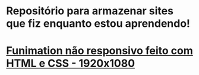 # Repositório para armazenar sites que fiz enquanto estou aprendendo!

# [Funimation não responsivo feito com HTML e CSS - 1920x1080](https://rayatodesu.github.io/LearningToMakeWebsites/FunimationTeste/TesteFunimation.html)
